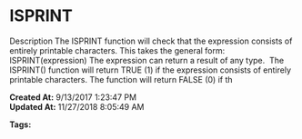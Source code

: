 # ISPRINT

Description The ISPRINT function will check that the expression consists of entirely printable characters. This takes the general form:  ISPRINT(expression) The expression can return a result of any type.  The ISPRINT() function will return TRUE (1) if the expression consists of entirely printable characters. The function will return FALSE (0) if th  

**Created At:** 9/13/2017 1:23:47 PM  
**Updated At:** 11/27/2018 8:05:49 AM  

**Tags:**
<badge text='string handling' vertical='middle' />
